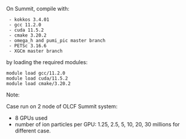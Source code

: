 On Summit, compile with:
```
 - kokkos 3.4.01
 - gcc 11.2.0
 - cuda 11.5.2
 - cmake 3.20.2
 - omega_h and pumi_pic master branch
 - PETSc 3.16.6
 - XGCm master branch
```
by loading the required modules:
```
module load gcc/11.2.0
module load cuda/11.5.2
module load cmake/3.20.2
```

Note:

Case run on 2 node of OLCF Summit system:
 - 8 GPUs used
 - number of ion particles per GPU: 1.25, 2.5, 5, 10, 20, 30 millions for different case.
